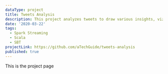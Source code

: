 ```yaml
---
dataType: project
title: Tweets Analysis
description: This project analyzes tweets to draw various insights, viz average tweet length, most popular Hashtag, sentiment analysis on Tweets, and Sentiment Analysis on COVID Tweets.
date: '2020-03-22'
tags:
  - Spark Streaming
  - Scala
  - SBT
projectLink: https://github.com/aTechGuide/tweets-analysis
published: true
---
```


This is the project page
